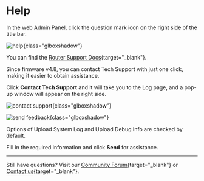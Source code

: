 # Help

In the web Admin Panel, click the question mark icon on the right side of the title bar.

![help](https://static.gl-inet.com/docs/router/en/4/interface_guide/help/help.png){class="glboxshadow"}

You can find the [Router Support Docs](https://docs.gl-inet.com/router/en/4){target="_blank"}.

Since firmware v4.8, you can contact Tech Support with just one click, making it easier to obtain assistance.

Click **Contact Tech Support** and it will take you to the Log page, and a pop-up window will appear on the right side.

![contact support](https://static.gl-inet.com/docs/router/en/4/interface_guide/help/contact_support.png){class="glboxshadow"}

![send feedback](https://static.gl-inet.com/docs/router/en/4/interface_guide/help/send_feedback.png){class="glboxshadow"}

Options of Upload System Log and Upload Debug Info are checked by default.

Fill in the required information and click **Send** for assistance. 

---

Still have questions? Visit our [Community Forum](https://forum.gl-inet.com){target="_blank"} or [Contact us](https://www.gl-inet.com/contacts/){target="_blank"}.